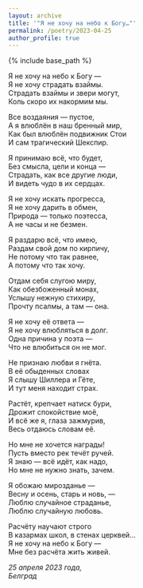 ```yaml
---
layout: archive
title: '"Я не хочу на небо к Богу…"'
permalink: /poetry/2023-04-25
author_profile: true
---
```


{% include base_path %}

Я не хочу на небо к Богу — <br>
Я не хочу страдать взаймы. <br>
Страдать взаймы и звери могут, <br>
Коль скоро их накормим мы. <br>

Все воздаяния — пустое, <br>
А я влюблён в наш бренный мир, <br>
Как был влюблён подвижник Стои <br>
И сам трагический Шекспир. <br>

Я принимаю всё, что будет, <br>
Без смысла, цели и конца — <br>
Страдать, как все другие люди, <br>
И видеть чудо в их сердцах. <br>

Я не хочу искать прогресса, <br>
Я не хочу дарить в обмен, <br>
Природа — только поэтесса, <br>
А не часы и не безмен. <br>

Я раздарю всё, что имею, <br>
Раздам свой дом по кирпичу, <br>
Не потому что так равнее, <br>
А потому что так хочу. <br>

Отдам себя слугою миру, <br>
Как обезбоженный монах, <br>
Услышу нежную стихиру, <br>
Прочту псалмы, а там — она. <br>

Я не хочу её ответа — <br>
Я не хочу влюбляться в долг. <br>
Одна причина у поэта — <br>
Что не влюбиться он не мог. <br>

Не признаю любви я гнёта. <br>
В её обыденных словах <br>
Я слышу Шиллера и Гёте, <br>
И тут меня находит страх. <br>

Растёт, крепчает натиск бури, <br>
Дрожит спокойствие моё, <br>
И всё же я, глаза зажмурив, <br>
Весь отдаюсь словам её. <br>

Но мне не хочется награды! <br>
Пусть вместо рек течёт ручей. <br>
Я знаю — всё идёт, как надо, <br>
Но мне не нужно знать, зачем. <br>

Я обожаю мирозданье — <br>
Весну и осень, старь и новь, — <br>
Люблю случайное страданье, <br>
Люблю случайную любовь. <br>

Расчёту научают строго <br>
В казармах школ, в стенах церквей… <br>
Я не хочу на небо к Богу — <br>
Мне без расчёта жить живей. <br>

<i>25 апреля 2023 года,</i> <br>
<i>Белград</i>